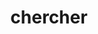---
title: "chercher"
slug: "chercher"
layout: "search"
outputs:
    - html
    - json
menu:
    main:
        weight: -60
        params: 
            icon: search
---
